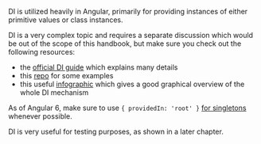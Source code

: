 DI is utilized heavily in Angular, primarily for providing instances of either primitive values or class instances.

DI is a very complex topic and requires a separate discussion which would be out of the scope of this handbook, but make sure you check out the following resources:
- the [official DI guide](https://angular.io/guide/dependency-injection) which explains many details
- this [repo](https://github.com/fvoska/angular-di-demo) for some examples
- this useful [infographic](https://christiankohler.net/angular-dependency-injection-infographic) which gives a good graphical overview of the whole DI mechanism

As of Angular 6, make sure to use `{ providedIn: 'root' }` [for singletons](https://angular.io/guide/singleton-services#providing-a-singleton-service) whenever possible.

DI is very useful for testing purposes, as shown in a later chapter.
